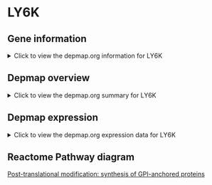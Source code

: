<h1>LY6K</h1>

<h2>Gene information</h2>
<details>
  <summary>Click to view the depmap.org information for LY6K</summary>
  <iframe src="https://depmap.org/portal/gene/LY6K?tab=about" style="border:none;width:100%;height:800px"></iframe>
</details>

<h2>Depmap overview</h2>
<details>
  <summary>Click to view the depmap.org summary for LY6K</summary>
  <iframe src="https://depmap.org/portal/gene/LY6K?tab=overview" style="border:none;width:100%;height:800px"></iframe>
</details>

<h2>Depmap expression</h2>
<details>
  <summary>Click to view the depmap.org expression data for LY6K</summary>
  <iframe src="https://depmap.org/portal/gene/LY6K?tab=characterization" style="border:none;width:100%;height:800px"></iframe>
</details>



<h2>Reactome Pathway diagram</h2>
<a href="https://reactome.org/PathwayBrowser/#/R-HSA-163125">Post-translational modification: synthesis of GPI-anchored proteins</a>



